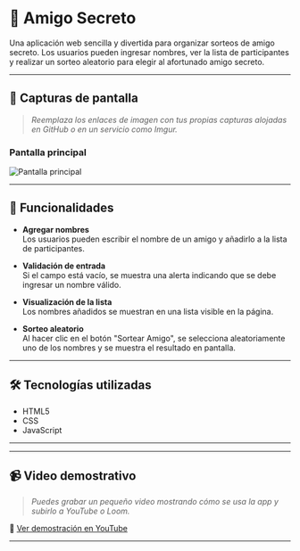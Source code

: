 # 🎁 Amigo Secreto

Una aplicación web sencilla y divertida para organizar sorteos de amigo secreto. Los usuarios pueden ingresar nombres, ver la lista de participantes y realizar un sorteo aleatorio para elegir al afortunado amigo secreto.

---

## 📸 Capturas de pantalla

> _Reemplaza los enlaces de imagen con tus propias capturas alojadas en GitHub o en un servicio como Imgur._

### Pantalla principal
![Pantalla principal](assets/captura-principal.png)

---

## 🚀 Funcionalidades

- **Agregar nombres**  
  Los usuarios pueden escribir el nombre de un amigo y añadirlo a la lista de participantes.

- **Validación de entrada**  
  Si el campo está vacío, se muestra una alerta indicando que se debe ingresar un nombre válido.

- **Visualización de la lista**  
  Los nombres añadidos se muestran en una lista visible en la página.

- **Sorteo aleatorio**  
  Al hacer clic en el botón "Sortear Amigo", se selecciona aleatoriamente uno de los nombres y se muestra el resultado en pantalla.

---

## 🛠️ Tecnologías utilizadas

- HTML5  
- CSS
- JavaScript

---

---

## 📹 Video demostrativo

> _Puedes grabar un pequeño video mostrando cómo se usa la app y subirlo a YouTube o Loom._

🔗 [Ver demostración en YouTube](https://www.youtube.com/watch?v=tu-video-demo)

---


